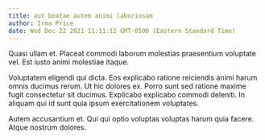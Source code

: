 ```yaml
---
title: aut beatae autem animi laboriosam
author: Irma Price
date: Wed Dec 22 2021 11:11:12 GMT-0500 (Eastern Standard Time)
---
```

Quasi ullam et. Placeat commodi laborum molestias praesentium voluptate vel. Est iusto animi molestiae itaque.

 Voluptatem eligendi qui dicta. Eos explicabo ratione reiciendis animi harum omnis ducimus rerum. Ut hic dolores ex. Porro sunt sed ratione maxime fugit consectetur sit ducimus. Explicabo explicabo commodi deleniti. In aliquam qui id sunt quia ipsum exercitationem voluptates.

 Autem accusantium et. Qui qui optio voluptas voluptas harum quia facere. Atque nostrum dolores.
